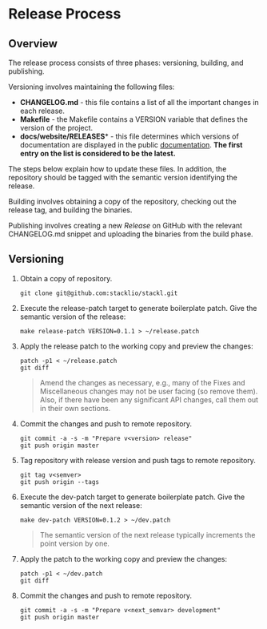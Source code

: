 # Release Process

## Overview

The release process consists of three phases: versioning, building, and
publishing.

Versioning involves maintaining the following files:

- **CHANGELOG.md** - this file contains a list of all the important changes in each release.
- **Makefile** - the Makefile contains a VERSION variable that defines the version of the project.
- **docs/website/RELEASES*** - this file determines which versions of documentation are displayed
  in the public [documentation](https://stackl.io/docs). __The first entry on the list is
  considered to be the latest.__

The steps below explain how to update these files. In addition, the repository
should be tagged with the semantic version identifying the release.

Building involves obtaining a copy of the repository, checking out the release
tag, and building the binaries.

Publishing involves creating a new *Release* on GitHub with the relevant
CHANGELOG.md snippet and uploading the binaries from the build phase.

## Versioning

1. Obtain a copy of repository.

	```
	git clone git@github.com:stacklio/stackl.git
	```

2. Execute the release-patch target to generate boilerplate patch. Give the semantic version of the release:

	```
	make release-patch VERSION=0.1.1 > ~/release.patch
	```

3. Apply the release patch to the working copy and preview the changes:

	```
	patch -p1 < ~/release.patch
	git diff
	```

	> Amend the changes as necessary, e.g., many of the Fixes and Miscellaneous
	> changes may not be user facing (so remove them). Also, if there have been
	> any significant API changes, call them out in their own sections.

4. Commit the changes and push to remote repository.

	```
	git commit -a -s -m "Prepare v<version> release"
	git push origin master
	```

5. Tag repository with release version and push tags to remote repository.

	```
	git tag v<semver>
	git push origin --tags
	```

6. Execute the dev-patch target to generate boilerplate patch. Give the semantic version of the next release:

	```
	make dev-patch VERSION=0.1.2 > ~/dev.patch
	```

	> The semantic version of the next release typically increments the point version by one.

7. Apply the patch to the working copy and preview the changes:

	```
	patch -p1 < ~/dev.patch
	git diff
	```

8. Commit the changes and push to remote repository.

	```
	git commit -a -s -m "Prepare v<next_semvar> development"
	git push origin master
	```
